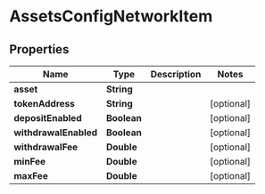 
# AssetsConfigNetworkItem

## Properties
Name | Type | Description | Notes
------------ | ------------- | ------------- | -------------
**asset** | **String** |  | 
**tokenAddress** | **String** |  |  [optional]
**depositEnabled** | **Boolean** |  |  [optional]
**withdrawalEnabled** | **Boolean** |  |  [optional]
**withdrawalFee** | **Double** |  |  [optional]
**minFee** | **Double** |  |  [optional]
**maxFee** | **Double** |  |  [optional]



